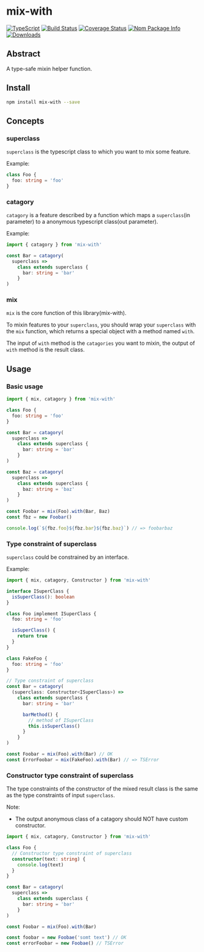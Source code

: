 # mix-with

[![TypeScript](https://img.shields.io/badge/lang-typescript-blue.svg)](https://www.tslang.cn/) [![Build Status](https://github.com/yusangeng/mix-with/workflows/test/badge.svg)](https://github.com/yusangeng/mix-with/actions?query=workflow%3Atest) [![Coverage Status](https://coveralls.io/repos/github/yusangeng/mix-with/badge.svg?branch=master)](https://coveralls.io/github/yusangeng/mix-with) [![Npm Package Info](https://badge.fury.io/js/mix-with.svg)](https://www.npmjs.com/package/mix-with) [![Downloads](https://img.shields.io/npm/dw/mix-with.svg?style=flat)](https://www.npmjs.com/package/mix-with)

## Abstract

A type-safe mixin helper function.

## Install

```bash
npm install mix-with --save
```

## Concepts

### superclass

`superclass` is the typescript class to which you want to mix some feature.

Example:

```ts
class Foo {
  foo: string = 'foo'
}
```

### catagory

`catagory` is a feature described by a function which maps a `superclass`(in parameter) to a anonymous typescript class(out parameter).

Example:

```ts
import { catagory } from 'mix-with'

const Bar = catagory(
  superclass =>
    class extends superclass {
      bar: string = 'bar'
    }
)
```

### mix

`mix` is the core function of this library(mix-with).

To mixin features to your `superclass`, you should wrap your `superclass` with the `mix` function, which returns a special object with a method named `with`.

The input of `with` method is the `catagories` you want to mixin, the output of `with` method is the result class.

## Usage

### Basic usage

```ts
import { mix, catagory } from 'mix-with'

class Foo {
  foo: string = 'foo'
}

const Bar = catagory(
  superclass =>
    class extends superclass {
      bar: string = 'bar'
    }
)

const Baz = catagory(
  superclass =>
    class extends superclass {
      baz: string = 'baz'
    }
)

const Foobar = mix(Foo).with(Bar, Baz)
const fbz = new Foobar()

console.log(`${fbz.foo}${fbz.bar}${fbz.baz}`) // => foobarbaz
```

### Type constraint of superclass

`superclass` could be constrained by an interface.

Example:

```ts
import { mix, catagory, Constructor } from 'mix-with'

interface ISuperClass {
  isSuperClass(): boolean
}

class Foo implement ISuperClass {
  foo: string = 'foo'

  isSuperClass() {
    return true
  }
}

class FakeFoo {
  foo: string = 'foo'
}

// Type constraint of superclass
const Bar = catagory(
  (superclass: Constructor<ISuperClass>) =>
    class extends superclass {
      bar: string = 'bar'

      barMethod() {
        // method of ISuperClass
        this.isSuperClass()
      }
    }
)

const Foobar = mix(Foo).with(Bar) // OK
const ErrorFoobar = mix(FakeFoo).with(Bar) // => TSError
```

### Constructor type constraint of superclass

The type constraints of the constructor of the mixed result class is the same as the type constraints of input `superclass`.

Note:

- The output anonymous class of a catagory should NOT have custom constructor.

```ts
import { mix, catagory, Constructor } from 'mix-with'

class Foo {
  // Constructor type constraint of superclass
  constructor(text: string) {
    console.log(text)
  }
}

const Bar = catagory(
  superclass =>
    class extends superclass {
      bar: string = 'bar'
    }
)

const Foobar = mix(Foo).with(Bar)

const foobar = new Foobae('somt text') // OK
const errorFoobar = new Foobae() // TSError
```
